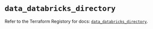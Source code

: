 # `data_databricks_directory`

Refer to the Terraform Registory for docs: [`data_databricks_directory`](https://registry.terraform.io/providers/databricks/databricks/1.30.0/docs/data-sources/directory).
